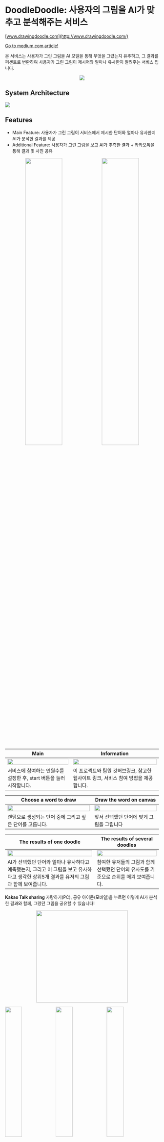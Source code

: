 # DoodleDoodle: 사용자의 그림을 AI가 맞추고 분석해주는 서비스


[www.drawingdoodle.com](http://www.drawingdoodle.com/)

[Go to medium.com article!](https://medium.com/@dayon0325/doodle-doodle-drawing-that-ai-guesses-d1f2e7c50c4b)


본 서비스는 사용자가 그린 그림을 AI 모델을 통해 무엇을 그렸는지 유추하고, 그 결과를 퍼센트로 변환하여 사용자가 그린 그림이 제시어와 얼마나 유사한지 알려주는 서비스 입니다. 

<p align="center">
<img src = "https://user-images.githubusercontent.com/95288297/184758633-21789c94-b510-402e-bf72-3825322e1461.gif">
</p>


## System Architecture

<img src = "https://user-images.githubusercontent.com/87285536/183125649-dcbed255-9829-40df-b762-21c66dcd8683.png">

## Features

- Main Feature: 사용자가 그린 그림이 서비스에서 제시한 단어와 얼마나 유사한지 AI가 분석한 결과를 제공
- Additional Feature: 사용자가 그린 그림을 보고 AI가 추측한 결과 + 카카오톡을 통해 결과 및 사진 공유

<p align="center">
<img src = "https://user-images.githubusercontent.com/87285536/183126857-1a6d4f4d-5eca-4642-8905-de17b916f11b.png" width="49%"> <img src = "https://user-images.githubusercontent.com/87285536/183130538-60360d0f-7a5a-4ba3-bfcb-f55a0329f393.png" width="49%">
</p>

**Main**|**Information**
-----|-----
<img src = "https://user-images.githubusercontent.com/87285536/183126857-1a6d4f4d-5eca-4642-8905-de17b916f11b.png" width="100%">|<img src = "https://user-images.githubusercontent.com/87285536/183129494-d02d6fb0-0ea1-42a6-a4ad-cea33bcd4f66.png" width="100%">
서비스에 참여하는 인원수를 설정한 후, start 버튼을 눌러 시작합니다.|이 프로젝트와 팀원 깃허브링크, 참고한 웹사이트 링크,  서비스 참여 방법을 제공합니다.

**Choose a word to draw**|**Draw the word on canvas**
-----|-----
<img src = "https://user-images.githubusercontent.com/87285536/183129750-2f08b0d8-fb9a-4bc9-a902-ab1efae2b9ae.png" width="100%">|<img src = "https://user-images.githubusercontent.com/87285536/183129775-743a7551-e917-4f3e-a510-a666c10c7804.png" width="100%">
랜덤으로 생성되는 단어 중에 그리고 싶은 단어를 고릅니다.|앞서 선택했던 단어에 맞게 그림을 그립니다

**The results of one doodle**|**The results of several doodles**
-----|-----
<img src = "https://user-images.githubusercontent.com/87285536/183130430-df1ab55d-d9e3-4ed8-a139-e3109106546c.png" width="100%">|<img src = "https://user-images.githubusercontent.com/87285536/183130463-c879b3d7-e7f4-475a-89f5-45ecdc3bdbc0.png" width="100%">
AI가 선택했던 단어와 얼마나 유사하다고 예측했는지, 그리고 이 그림을 보고 유사하다고 생각한 상위5개 결과를 유저의 그림과 함께 보여줍니다.|참여한 유저들의 그림과 함께 선택했던 단어의 유사도를 기준으로 순위를 매겨 보여줍니다.

**Kakao Talk sharing**
자랑하기(PC), 공유 아이콘(모바일)을 누르면 이렇게 AI가 분석한 결과와 함께, 그렸던 그림을 공유할 수 있습니다!
<p align="center">
<img src = "https://user-images.githubusercontent.com/87285536/183130904-766c32d3-ea93-43bb-b379-909c9f90a320.png" width="300">
</p>

<img src = "https://user-images.githubusercontent.com/87285536/183131511-08ccb2c4-c37c-4096-a6fe-f2af08271e00.png" width="33%"><img src = "https://user-images.githubusercontent.com/87285536/183131545-e2eb7f06-54ae-42d5-8b59-dcf14e514687.png" width="33%"><img src = "https://user-images.githubusercontent.com/87285536/183131582-3d3c8381-1446-461d-9aef-94f8562299cf.png" width="33%">
<img src = "https://user-images.githubusercontent.com/87285536/183131685-79b8cf05-bd44-44d9-b5ae-7273dc3a718c.png" width="33%"><img src = "https://user-images.githubusercontent.com/87285536/183131838-a5a7d534-486c-4e84-87c4-4d922587e997.png" width="33%"><img src = "https://user-images.githubusercontent.com/87285536/183131866-839a8c25-5c4b-47eb-a022-c709c66f7181.png" width="33%">

## URL

- /                        → Home page (set user number)
- /about              → Information page
- /random           → select word to draw
- /gamepage      → draw your doodle!
- /resultone        → result page for single user
- /resultmany     → result page for multi users

## Backend API
<img src = "https://user-images.githubusercontent.com/87285536/183132037-e67ed6e8-853f-411f-a331-36492b8a7f00.png" width="100%">

## AI Dataset

- DataSet :  Google의 Quick Draw
- Training Code in Colab

[Google Colaboratory](https://colab.research.google.com/drive/1sSnOBSFTOP6fxMCGxgl1RJNopvbY8xOJ?usp=sharing)

<img src ="https://user-images.githubusercontent.com/87285536/183132209-ccbc1f56-cd43-4d44-abcf-9aa5f6730491.gif" width="100%">

## Tech Stack

|Frontend|Backend|AI|DevOps|Etc|
|:------:|:---:|:---:|:---:|:---:|
|![JavaScript](https://img.shields.io/badge/javascript-%23323330.svg?style=for-the-badge&logo=javascript&logoColor=%23F7DF1E)<br>![React](https://img.shields.io/badge/react-%2320232a.svg?style=for-the-badge&logo=react&logoColor=%2361DAFB)<br>![TailwindCSS](https://img.shields.io/badge/TailwindCSS-06B6D4?&style=for-the-badge&logo=TailwindCSS&logoColor=white)<br>![axios](https://img.shields.io/badge/axios-0.27.2-661ddf.svg?)|![Python](https://img.shields.io/badge/python-%2314354C.svg?style=for-the-badge&logo=python&logoColor=white) ![Flask](https://img.shields.io/badge/Flask-000000.svg?style=for-the-badge&logo=Flask&logoColor=white)<br>![MySQL](https://img.shields.io/badge/mysql-%2300f.svg?style=for-the-badge&logo=mysql&logoColor=white) ![AmazonS3](https://img.shields.io/badge/AmazonS3-569A31?style=for-the-badge&logo=AmazonS3&logoColor=white)<br>![Swagger](https://img.shields.io/badge/Swagger-85EA2D.svg?style=for-the-badge&logo=Swagger&logoColor=white)<br>![Gunicorn](https://img.shields.io/badge/Gunicorn-499848?style=for-the-badge&logo=Gunicorn&logoColor=white)</br>|![Tensorflow](https://img.shields.io/badge/TensorFlow-FF6F00?style=for-the-badge&logo=TensorFlow&logoColor=white)</br>![Keras](https://img.shields.io/badge/Keras-%23D00000.svg?style=for-the-badge&logo=Keras&logoColor=white)<br>![Celery](https://img.shields.io/badge/Celery-37814A.svg?style=for-the-badge&logo=Celery&logoColor=white)<br>![RabbitMQ](https://img.shields.io/badge/RabbitMQ-FF6600?style=for-the-badge&logo=RabbitMQ&logoColor=white)<br>![GoogleColab](https://img.shields.io/badge/GoogleColab-FF6F00?style=for-the-badge&logo=GoogleColab&logoColor=white)</br>|![Nginx](https://img.shields.io/badge/nginx-%23009639.svg?style=for-the-badge&logo=nginx&logoColor=white)<br>![AWS](https://img.shields.io/badge/AWS-%23FF9900.svg?style=for-the-badge&logo=amazon-aws&logoColor=white)<br>![Docker](https://img.shields.io/badge/docker-F9AB00.svg?style=for-the-badge&logo=docker&logoColor=white)|![Postman](https://img.shields.io/badge/Postman-FF6C37?style=for-the-badge&logo=Postman&logoColor=white) ![Git](https://img.shields.io/badge/Git-F05032?style=for-the-badge&logo=Git&logoColor=white)<br>![Grafana](https://img.shields.io/badge/Grafana-F46800?style=for-the-badge&logo=Grafana&logoColor=white) ![Prometheus](https://img.shields.io/badge/Prometheus-E6522C?style=for-the-badge&logo=Prometheus&logoColor=white)<br>


## **Initialization**
- clone the repository

```bash
$ git clone https://github.com/ALLBACK-2022/DoodleDoodle.git
$ cd DoodleDoodle
```

### 1) Docker

- docker compose build and up

```bash
$ cd DoodleDoodle
$ docker-compose up --build
```

### 2) Local **execution**

```bash
$ cd DoodleDoodle/frontend
$ npm start
$ cd ../backend
$ flask run
```

### Directory Structure (프론트, 백엔드, AI)

```bash
frontend
├─build
├─dist
├─node_modules
├─public
└─src
    ├─assets
    │  ├─fonts
    │  └─icons
    ├─components
    └─pages

nginx
├─Dockerfile
└─nginx.conf

backend
├─temp
├─app.py
├─connection.py
├─manage.py
└─models.py

ai
├─ai-model
├─app.py
├─connection.py
├─manage.py
└─consumer.py
```

## Team ‘ALLBACK’

Design : 김하린, 홍다연

Frontend : 김하린, 정훈희, 홍다연, 김승진

Backend : 정윤호, 김승진, 한지원, 김하린

AI : 한지원, 정훈희, 김승진

DevOps : 김승진, 한지원, 정윤호
